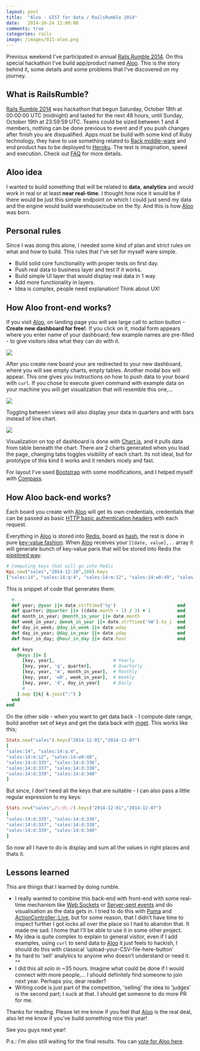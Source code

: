 ```yaml
---
layout: post
title:  "Aloo - GIST for data / RailsRumble 2014"
date:   2014-10-24 12:00:00
comments: true
categories: rails
image: /images/011-aloo.png
---
```


Previous weekend I've participated in annual [Rails Rumble 2014][ror14]. On this special hackathon I've build app/product named [Aloo]. This is the story behind it, some details and some problems that I've discovered on my journey.

## What is RailsRumble?

[Rails Rumble 2014][ror14] was hackathon that begun Saturday, October 18th at 00:00:00 UTC (midnight) and lasted for the next 48 hours, until Sunday, October 19th at 23:59:59 UTC. Teams could be sized between 1 and 4 members, nothing can be done previous to event and if you push changes after finish you are disqualified. Apps must be build with some kind of Ruby technology, they have to use something related to [Rack middle-ware][rack] and end product has to be deployed to [Heroku]. The test is imagination, speed and execution. Check out [FAQ][rrfaq] for more details.

## Aloo idea

I wanted to build something that will be related to **data**, **analytics** and would work in real or at least **near real-time**. I thought how nice it would be if there would be just this simple endpoint on which I could just send my data and the engine would build warehouse/cube on the fly. And this is how [Aloo] was born.

## Personal rules

Since I was doing this alone, I needed some kind of plan and strict rules on what and how to build. This rules that I've set for myself ware simple.

* Build solid core functionality with proper tests on first day.
* Push real data to business layer and test if it works.
* Build simple UI layer that would display real data in 1 way.
* Add more functionality in layers.
* Idea is complex, people need explanation! Think about UX!

## How Aloo front-end works?

If you visit [Aloo], on landing page you will see large call to action button - **Create new dashboard for free!**. If you click on it, modal form appears where you enter name of your dashboard; few example names are pre-filled - to give visitors idea what they can do with it.

<div class='center-img'><img src='/images/011-aloo_form.png'/></div>

After you create new board your are redirected to your new dashboard, where you will see empty charts, empty tables. Another modal box will appear. This one gives you instructions on how to push data to your board with `curl`. If you chose to execute given command with example data on your machine you will get visualization that will resemble this one,...

<div class='center-img'><img src='/images/011-aloo_dashboard.png'/></div>

Toggling between views will also display your data in quarters and with bars instead of line chart.

<div class='center-img'><img src='/images/011-aloo_dashboard_2.png'/></div>

Visualization on top of dashboard is done with [Chart.js](http://www.chartjs.org/), and it pulls data from table beneath the chart. There are 2 charts generated when you load the page, changing tabs toggles visibility of each chart. Its not ideal, but for prototype of this kind it works and it renders nicely and fast.

For layout I've used [Bootstrap] with some modifications, and I helped myself with [Compass].

## How Aloo back-end works?

Each board you create with [Aloo] will get its own credentials, credentials that can be passed as basic [HTTP basic authentication headers](http://en.wikipedia.org/wiki/Basic_access_authentication) with each request.

Everything in [Aloo] is stored into [Redis], board as [hash](http://redis.io/commands#hash), the rest is done in pure [key-value fashion](http://redis.io/commands#string). When [Aloo] receives your `[[date, value],..` array it will generate bunch of key-value paris that will be stored into Redis the [pipelined way](https://github.com/redis/redis-rb#pipelining).

```ruby
# Computing keys that will go into Redis
Kpi.new("sales","2014-12-10",100).keys
["sales:14", "sales:14:q:4", "sales:14:m:12", "sales:14:w0:49", "sales:14:d:344"]
```

This is snippet of code that generates them:

```ruby
  #...
  def year; @year ||= date.strftime('%y')                       end
  def quarter; @quarter ||= ((date.month - 1) / 3) + 1          end
  def month_in_year; @month_in_year ||= date.month              end
  def week_in_year; @week_in_year ||= date.strftime('%W').to_i  end
  def day_in_week; @day_in_week ||= date.wday                   end
  def day_in_year; @day_in_year ||= date.yday                   end
  def hour_in_day; @hour_in_day ||= date.hour                   end

  def keys
    @keys ||= [
      [key, year],                      # Yearly
      [key, year, 'q', quarter],        # Quarterly
      [key, year, 'm', month_in_year],  # Monthly
      [key, year, 'w0', week_in_year],  # Weekly
      [key, year, 'd', day_in_year]     # Daily
      # ...
    ].map {|k| k.join(":") }
  end
end
```

On the other side - when you want to get data back - I compute date range, build another set of keys and get the data back with [mget](http://redis.io/commands/mget). This works like this;

```ruby
Stats.new("sales").keys("2014-12-01","2014-12-07")
[
"sales:14", "sales:14:q:4",
"sales:14:m:12", "sales:14:w0:48",
"sales:14:d:335", "sales:14:d:336",
"sales:14:d:337", "sales:14:d:338",
"sales:14:d:339", "sales:14:d:340"
]
```

But since, I don't need all the keys that are suitable - I can also pass a little regular expression to my keys:

```ruby
Stats.new("sales",/\:d\:/).keys("2014-12-01","2014-12-07")
[
"sales:14:d:335", "sales:14:d:336",
"sales:14:d:337", "sales:14:d:338",
"sales:14:d:339", "sales:14:d:340"
]
```

So now all I have to do is display and sum all the values in right places and thats it.

## Lessons learned

This are things that I learned by doing rumble.

* I really wanted to combine this back-end with front-end with some real-time mechanism like [Web Sockets][ws] or [Server-sent events][sse] and do visualisation as the data gets in. I tried to do this with [Puma] and [ActionController::Live][acl], but for some reason, that I didn't have time to inspect further I got locks all over the place so I had to abandon that. It made me sad. I home that I'll be able to use it in some other project.
* My idea is quite complex to explain to general visitor, even if I add examples, using `curl` to send data to [Aloo] it just feels to hackish, I should do this with classical 'upload-your-CSV-file-here-button'
* Its hard to 'sell' analytics to anyone who doesn't understand or need it. ^^
* I did this all solo in ~35 hours. Imagine what could be done if I would connect with more people,... I should definitely find someone to join next year. Perhaps you, dear reader?
* Writing code is just part of the competition, 'selling' the idea to 'judges' is the second part; I suck at that. I should get someone to do more PR for me.

Thanks for reading. Please let me know if you feel that [Aloo] is the real deal, also let me know if you've build something nice this year!

See you guys next year!

P.s.: I'm also still waiting for the final results. You can [vote for Aloo here](http://railsrumble.com/entries/153-aloo-business-analytics-fast).

[Heroku]:http://www.heroku.com/
[Aloo]:http://www.aloo.io/
[ror14]:http://railsrumble.com/
[rack]:https://github.com/rack/rack
[rrfaq]:http://blog.railsrumble.com/about/
[Bootstrap]:http://getbootstrap.com
[Redis]:http://redis.io/
[Compass]:http://compass-style.org/
[sse]:http://en.wikipedia.org/wiki/Server-sent_events
[ws]:http://en.wikipedia.org/wiki/WebSocket
[acl]:http://api.rubyonrails.org/classes/ActionController/Live.html
[Puma]:http://puma.io/
